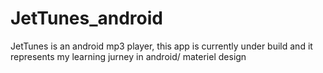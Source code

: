 # JetTunes_android
JetTunes is an android mp3 player, this app is currently under build and it represents my learning jurney in android/ materiel design
